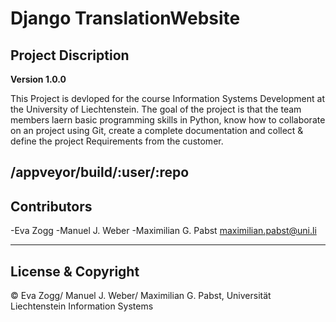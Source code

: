# Django TranslationWebsite
## Project Discription

**Version 1.0.0**

This Project is devloped for the course Information Systems Development at the University of Liechtenstein. The goal of the project is that the team members laern basic programming skills in Python, know how to collaborate on an project using Git, create a complete documentation and collect & define the project Requirements from the customer.

/appveyor/build/:user/:repo
---

## Contributors

-Eva Zogg
-Manuel J. Weber
-Maximilian G. Pabst <maximilian.pabst@uni.li>

---

## License & Copyright

© Eva Zogg/ Manuel J. Weber/ Maximilian G. Pabst, Universität Liechtenstein Information Systems



